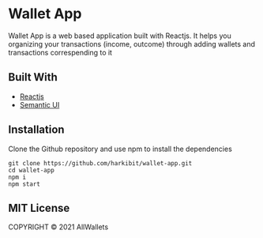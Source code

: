 # Wallet App

Wallet App is a web based application built with Reactjs. It helps you organizing your transactions (income, outcome) through adding wallets and transactions correspending to it

## Built With
- [Reactjs](https://reactjs.org/)
- [Semantic UI](https://react.semantic-ui.com/)

## Installation

Clone the Github repository and use npm to install the dependencies

```
git clone https://github.com/harkibit/wallet-app.git
cd wallet-app
npm i
npm start
```

## MIT License

COPYRIGHT © 2021 AllWallets
